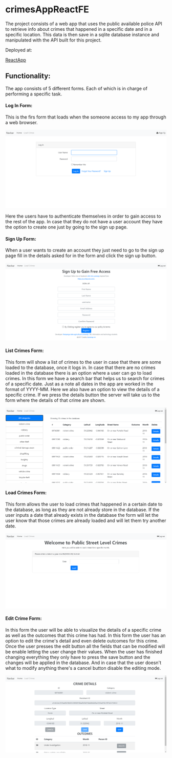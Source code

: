 # crimesAppReactFE

The project consists of a web app that uses the public available police API to retrieve info about crimes that happened in a specific date and in a specific location. This data is then save in a sqlite database instance and manipulated with the API built for this project.

Deployed at:

<a href="http://52.202.195.198:3000/login" >ReactApp</a>

## Functionality:

The app consists of 5 different forms. Each of which is in charge of performing a specific task.

#### Log In Form:

This is the firs form that loads when the someone access to my app through a web browser.

![](https://github.com/JesusRm20/crimesAppReactFE/blob/master/images/LogInForm.png)

Here the users have to authenticate themselves in order to gain access to the rest of the app. In case that they do not have a user account they have the option to create one just by going to the sign up page.

#### Sign Up Form:

When a user wants to create an account they just need to go to the sign up page fill in the details asked for in the form and click the sign up button.

![](https://github.com/JesusRm20/crimesAppReactFE/blob/master/images/SignUpForm.png)

#### List Crimes Form:

This form will show a list of crimes to the user in case that there are some loaded to the database, once it logs in. In case that there are no crimes loaded in the database there is an option where a user can go to load crimes. In this form we have a search bar that helps us to search for crimes of a specific date. Just as a note all dates in the app are worked in the format of YYYY-MM. Here we also have an option to view the details of a specific crime. If we press the details button the server will take us to the form where the details of that crime are shown.

![](https://github.com/JesusRm20/crimesAppReactFE/blob/master/images/ListCrimesForm.png)

#### Load Crimes Form:

This form allows the user to load crimes that happened in a certain date to the database, as long as they are not already store in the database. If the user inputs a date that already exists in the database the form will let the user know that those crimes are already loaded and will let them try another date.

![](https://github.com/JesusRm20/crimesAppReactFE/blob/master/images/LoadCrimesForm.png)

#### Edit Crime Form:

In this form the user will be able to visualize the details of a specific crime as well as the outcomes that this crime has had. In this form the user has an option to edit the crime's detail and even delete outcomes for this crime. Once the user presses the edit button all the fields that can be modified will be enable letting the user change their values. When the user has finished changing everything they only have to press the save button and the changes will be applied in the database. And in case that the user doesn't what to modify anything there's a cancel button disable the editing mode.

![](https://github.com/JesusRm20/crimesAppReactFE/blob/master/images/EditCrimeForm.png)